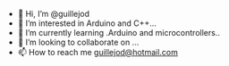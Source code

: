 - 👋 Hi, I’m @guillejod
- 👀 I’m interested in Arduino and C++...
- 🌱 I’m currently learning .Arduino and microcontrollers..
- 💞️ I’m looking to collaborate on ...
- 📫 How to reach me guillejod@hotmail.com

<!---
guillejod/guillejod is a ✨ special ✨ repository because its `README.md` (this file) appears on your GitHub profile.
You can click the Preview link to take a look at your changes.
--->
